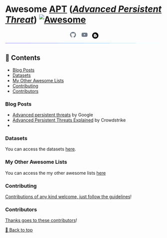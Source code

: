 # Awesome [APT](https://en.wikipedia.org/wiki/Advanced_persistent_threat) (_[Advanced Persistent Threat](https://youtube.com/playlist?list=PL9V4Zu3RroiUdIxgc5RQhYLn0hDXe5PlQ&si=ww9UtDPh_tgn678z)_) [![Awesome](https://awesome.re/badge.svg)](https://awesome.re) 
<p align="center">
    <a href="https://github.com/cybersecurity-dev/"><img height="25" src="https://github.com/cybersecurity-dev/cybersecurity-dev/blob/main/assets/github.svg" alt="GitHub"></a>
    &nbsp;
    <a href="https://www.youtube.com/@CyberThreatDefence"><img height="25" src="https://github.com/cybersecurity-dev/cybersecurity-dev/blob/main/assets/youtube.svg" alt="YouTube"></a>
    &nbsp;
    <a href="https://cyberthreatdefence.com/my_awesome_lists"><img height="20" src="https://github.com/cybersecurity-dev/cybersecurity-dev/blob/main/assets/blog.svg" alt="My Awesome Lists"></a>
    <img src="https://github.com/cybersecurity-dev/cybersecurity-dev/blob/main/assets/bar.gif">
</p>

## 📖 Contents
- [Blog Posts](#blog-posts)
- [Datasets](#datasets)
- [My Other Awesome Lists](#my-other-awesome-lists)
- [Contributing](#contributing)
- [Contributors](#contributors)

### Blog Posts
- [Advanced persistent threats](https://cloud.google.com/security/resources/insights/apt-groups) by Google
- [Advanced Persistent Threats Explained](https://www.crowdstrike.com/en-us/cybersecurity-101/threat-intelligence/advanced-persistent-threat-apt/) by Crowdstrike
- []()

### Datasets
You can access the datasets [here](https://github.com/cybersecurity-dev/awesome-malware-datasets?tab=readme-ov-file#apts).

### My Other Awesome Lists
You can access the my other awesome lists [here](https://cyberthreatdefence.com/my_awesome_lists)

### Contributing

[Contributions of any kind welcome, just follow the guidelines](contributing.md)!

### Contributors

[Thanks goes to these contributors](https://github.com/cybersecurity-dev/awesome-advanced-persistent-threat/graphs/contributors)!

[🔼 Back to top](#awesome-advanced-persistent-threat-)
